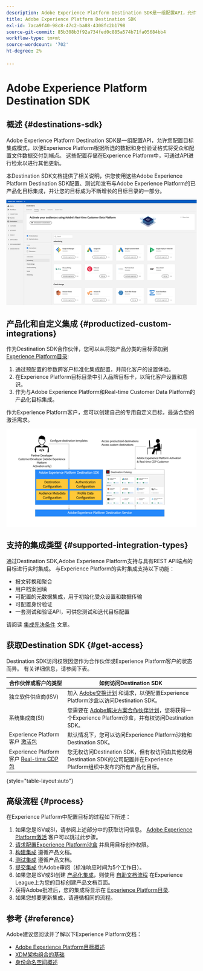```yaml
---
description: Adobe Experience Platform Destination SDK是一组配置API，允许您配置目标集成模式，以便Experience Platform根据所选的数据和身份验证格式将受众和配置文件数据交付到端点。 这些配置存储在Experience Platform中，可通过API进行检索以进行其他更新。
title: Adobe Experience Platform Destination SDK
exl-id: 7aca9f40-98c8-47c2-ba88-4308fc2b1798
source-git-commit: 85b308b3f92a734fed0c885a574b71fa05684bb4
workflow-type: tm+mt
source-wordcount: '702'
ht-degree: 2%

---
```


# Adobe Experience Platform Destination SDK

## 概述 {#destinations-sdk}

Adobe Experience Platform Destination SDK是一组配置API，允许您配置目标集成模式，以便Experience Platform根据所选的数据和身份验证格式将受众和配置文件数据交付到端点。 这些配置存储在Experience Platform中，可通过API进行检索以进行其他更新。

本Destination SDK文档提供了相关说明，供您使用这些Adobe Experience Platform Destination SDK配置、测试和发布与Adobe Experience Platform的已产品化目标集成，并让您的目标成为不断增长的目标目录的一部分。

![目标目录概述](./assets/destinations-catalog-overview.png)

## 产品化和自定义集成 {#productized-custom-integrations}

作为Destination SDK合作伙伴，您可以从将按产品分类的目标添加到 [Experience Platform目录](/help/destinations/catalog/overview.md):
1. 通过预配置的参数跨客户标准化集成配置，并简化客户的设置体验。
2. 在Experience Platform目标目录中引入品牌目标卡，以简化客户设置和意识。
3. 作为与Adobe Experience Platform和Real-time Customer Data Platform的产品化目标集成。

作为Experience Platform客户，您可以创建自己的专用自定义目标，最适合您的激活需求。

![Destination SDK可视化图表](./assets/destination-sdk-visual.png)

<!--

## Types of destinations in Adobe Experience Platform {#types-of-destinations}

In Adobe Experience Platform, we distinguish between two destination types - *connections* and *extensions*. In the user interface, customers can choose between two types of connection destinations, Profile Export destinations and Segment Export destinations. For more details around the difference between the different destination types, read [Destination Types and Categories](https://experienceleague.adobe.com/docs/experience-platform/destinations/destination-types.html?lang=en).

![Destination types](./assets/types-of-destinations.png)

This documentation set provides you with all the necessary information to add your destination to Adobe Experience Platform, as a *connection*, either Profile Export or Segment Export. To set up an extension, visit the [Experience Platform Launch developer portal](https://developer.adobelaunch.com/extensions/).

-->

## 支持的集成类型 {#supported-integration-types}

通过Destination SDK,Adobe Experience Platform支持与具有REST API端点的目标进行实时集成。 与Experience Platform的实时集成支持以下功能：
* 报文转换和聚合
* 用户档案回填
* 可配置的元数据集成，用于初始化受众设置和数据传输
* 可配置身份验证
* 一套测试和验证API，可供您测试和迭代目标配置

请阅读 [集成先决条件](./integration-prerequisites.md) 文章。


## 获取Destination SDK {#get-access}

Destination SDK访问权限因您作为合作伙伴或Experience Platform客户的状态而异。 有关详细信息，请参阅下表。


| 合作伙伴或客户的类型 | 如何访问Destination SDK |
---------|----------|
| 独立软件供应商(ISV) | 加入 [Adobe交换计划](https://partners.adobe.com/exchangeprogram/experiencecloud.html) 和请求，以便配置Experience Platform沙盒以访问Destination SDK。 |
| 系统集成商(SI) | 您需要在 [Adobe解决方案合作伙伴计划](https://solutionpartners.adobe.com/home.html)，您将获得一个Experience Platform沙盒，并有权访问Destination SDK。 |
| Experience Platform客户 [激活包](https://helpx.adobe.com/legal/product-descriptions/adobe-experience-platform0.html) | 默认情况下，您可以访问Experience Platform沙箱和Destination SDK。 |
| Experience Platform客户 [Real-time CDP包](https://helpx.adobe.com/legal/product-descriptions/real-time-customer-data-platform.html) | 您无权访问Destination SDK，但有权访问由其他使用Destination SDK的公司配置并在Experience Platform组织中发布的所有产品化目标。 |

{style=&quot;table-layout:auto&quot;}

## 高级流程 {#process}

在Experience Platform中配置目标的过程如下所述：

1. 如果您是ISV或SI，请参阅上述部分中的获取访问信息。 [Adobe Experience Platform激活](https://helpx.adobe.com/legal/product-descriptions/adobe-experience-platform0.html) 客户可以跳过此步骤。
2. [请求配置Experience Platform沙盒](https://adobeexchangeec.zendesk.com/hc/en-us/articles/360037457812-Adobe-Experience-Platform-Sandbox-Accounts-Access-Adding-Users-and-Support) 并启用目标创作权限。
3. [构建集成](./configure-destination-instructions.md) 遵循产品文档。
4. [测试集成](./test-destination.md) 遵循产品文档。
5. [提交集成](./submit-destination.md) 供Adobe审阅（标准响应时间为5个工作日）。
6. 如果您是ISV或SI创建 [产品化集成](./overview.md#productized-custom-integrations)，则使用 [自助文档流程](./docs-framework/documentation-instructions.md) 在Experience League上为您的目标创建产品文档页面。
7. 获得Adobe批准后，您的集成将显示在 [Experience Platform目录](/help/destinations/catalog/overview.md).
8. 如果您想要更新集成，请遵循相同的流程。

## 参考 {#reference}

Adobe建议您阅读并了解以下Experience Platform文档：

* [Adobe Experience Platform目标概述](https://experienceleague.adobe.com/docs/experience-platform/destinations/home.html?lang=en)
* [XDM架构组合的基础](https://experienceleague.adobe.com/docs/experience-platform/xdm/schema/composition.html?lang=en)
* [身份命名空间概述](https://experienceleague.adobe.com/docs/experience-platform/identity/namespaces.html?lang=zh-Hans)
